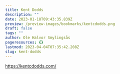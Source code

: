 ```yaml
---
title: Kent Dodds
description: ""
date: 2023-01-18T09:43:35.839Z
preview: /preview-images/bookmarks/kentcdodds.png
draft: false
tags: ""
author: Ole Halvor Smylingsås
pageresources: {}
lastmod: 2023-04-04T07:35:42.208Z
slug: kent-dodds
---
```

<!--more-->
https://kentcdodds.com/